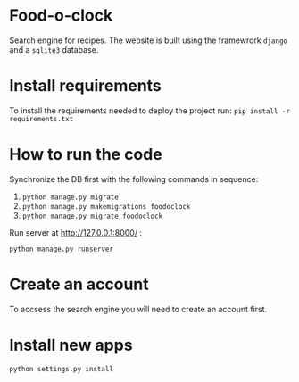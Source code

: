 # Food-o-clock
Search engine for recipes. The website is built using the framewrork 
`django` and a `sqlite3` database.

# Install requirements
To install the requirements needed to deploy the project run:
`pip install -r requirements.txt`

# How to run the code
Synchronize the DB first with the following commands in sequence:

1. `python manage.py migrate`
2. `python manage.py makemigrations foodoclock`
3. `python manage.py migrate foodoclock`

Run server at http://127.0.0.1:8000/ :

`python manage.py runserver`

<!-- # Admin access
The url is http://127.0.0.1:8000/admin/
username: `admin`
password: `master2019` -->

# Create an account
To accsess the search engine you will need to create an account first.

# Install new apps
`python settings.py install`